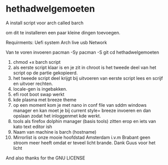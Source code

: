 # hethadwelgemoeten
A install script voor arch called barch

om dit te installeren een paar kleine dingen toevoegen.

Requirments: 
Uefi system
Arch live usb
Network 

Van te voren invoeren
pacman -Sy 
pacman -S git 
cd hethadwelgemoeten


1. chmod +x barch script
2. als eerste script klaar is en je zit in chroot is het tweede deel van het script op de partie gekopieerd.
3. het tweede script deel krijgt bij uitvoeren van eerste script lees en scrijf en uitvoer rechten.
4. locale-gen is ingebakken.
5. efi root boot swap werkt 
6. kde plasma met breeze theme
7. op een moment kom je met nano in conf file van sddm windows manager en kan moet je bij current style= breeze invoeren en dan opslaan zodat het inloggenmet kde werkt.
8. tools als firefox dolphin manager (basis tools) zitten erop en iets van kato text editor ish 
9. Naam van machine is barch (hostname) 
10. Mirrorlist is onze mooie hoofdstad Amsterdam i.v.m Brabant geen stroom meer heeft omdat er teveel licht brande.
Dank Guus voor het licht

And also thanks for the GNU LICENSE 

